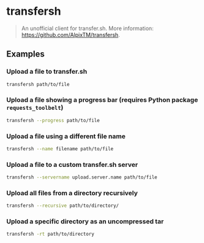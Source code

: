 # transfersh

> An unofficial client for transfer.sh. More information: <https://github.com/AlpixTM/transfersh>.

## Examples

### Upload a file to transfer.sh

```bash
transfersh path/to/file
```

### Upload a file showing a progress bar (requires Python package `requests_toolbelt`)

```bash
transfersh --progress path/to/file
```

### Upload a file using a different file name

```bash
transfersh --name filename path/to/file
```

### Upload a file to a custom transfer.sh server

```bash
transfersh --servername upload.server.name path/to/file
```

### Upload all files from a directory recursively

```bash
transfersh --recursive path/to/directory/
```

### Upload a specific directory as an uncompressed tar

```bash
transfersh -rt path/to/directory
```
